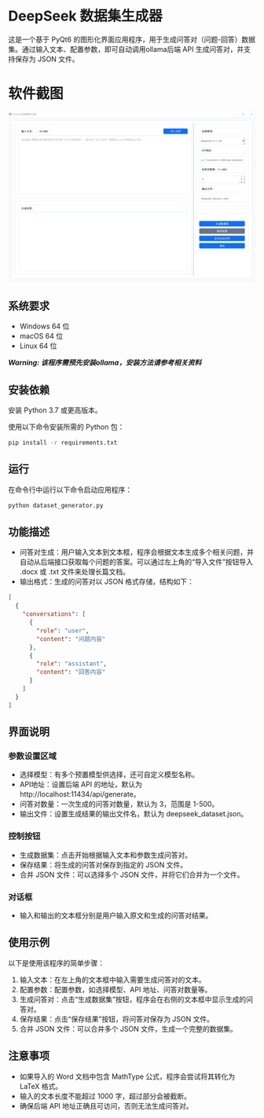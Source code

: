 # DeepSeek 数据集生成器

这是一个基于 PyQt6 的图形化界面应用程序，用于生成问答对（问题-回答）数据集。通过输入文本、配置参数，即可自动调用ollama后端 API 生成问答对，并支持保存为 JSON 文件。

# 软件截图
<img src="image/deepseek-dataset-pyqt.png" width="800">

## 系统要求

- Windows 64 位
- macOS 64 位
- Linux 64 位

***Warning: 该程序需预先安装ollama，安装方法请参考相关资料***

## 安装依赖

安装 Python 3.7 或更高版本。

使用以下命令安装所需的 Python 包：

```bash
pip install -r requirements.txt
```

## 运行

在命令行中运行以下命令启动应用程序：

```bash
python dataset_generator.py

```


## 功能描述

- 问答对生成：用户输入文本到文本框，程序会根据文本生成多个相关问题，并自动从后端接口获取每个问题的答案。可以通过左上角的“导入文件”按钮导入 .docx 或 .txt 文件来处理长篇文档。
- 输出格式：生成的问答对以 JSON 格式存储，结构如下：

```json
[
  {
    "conversations": [
      {
        "role": "user",
        "content": "问题内容"
      },
      {
        "role": "assistant",   
        "content": "回答内容"
      }
    ]
  }
]
```

## 界面说明

### 参数设置区域

- 选择模型：有多个预置模型供选择，还可自定义模型名称。
- API地址：设置后端 API 的地址，默认为 http://localhost:11434/api/generate。
- 问答对数量：一次生成的问答对数量，默认为 3，范围是 1-500。
- 输出文件：设置生成结果的输出文件名，默认为 deepseek_dataset.json。

### 控制按钮

- 生成数据集：点击开始根据输入文本和参数生成问答对。
- 保存结果：将生成的问答对保存到指定的 JSON 文件。
- 合并 JSON 文件：可以选择多个 JSON 文件，并将它们合并为一个文件。

### 对话框

- 输入和输出的文本框分别是用户输入原文和生成的问答对结果。

## 使用示例

以下是使用该程序的简单步骤：

1. 输入文本：在左上角的文本框中输入需要生成问答对的文本。
2. 配置参数：配置参数，如选择模型、API 地址、问答对数量等。
3. 生成问答对：点击“生成数据集”按钮，程序会在右侧的文本框中显示生成的问答对。
4. 保存结果：点击“保存结果”按钮，将问答对保存为 JSON 文件。
5. 合并 JSON 文件：可以合并多个 JSON 文件，生成一个完整的数据集。

## 注意事项

- 如果导入的 Word 文档中包含 MathType 公式，程序会尝试将其转化为 LaTeX 格式。
- 输入的文本长度不能超过 1000 字，超过部分会被截断。
- 确保后端 API 地址正确且可访问，否则无法生成问答对。

